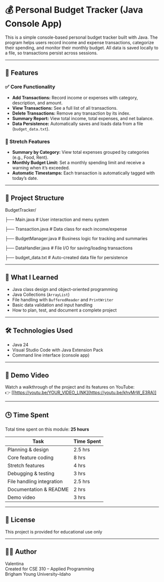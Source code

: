 # 💰 Personal Budget Tracker (Java Console App)

This is a simple console-based personal budget tracker built with Java. The program helps users record income and expense transactions, categorize their spending, and monitor their monthly budget. All data is saved locally to a file, so transactions persist across sessions.

---

## 📌 Features

### ✅ Core Functionality
- **Add Transactions:** Record income or expenses with category, description, and amount.
- **View Transactions:** See a full list of all transactions.
- **Delete Transactions:** Remove any transaction by its index.
- **Summary Report:** View total income, total expenses, and net balance.
- **Data Persistence:** Automatically saves and loads data from a file (`budget_data.txt`).

### 🌟 Stretch Features
- **Summary by Category:** View total expenses grouped by categories (e.g., Food, Rent).
- **Monthly Budget Limit:** Set a monthly spending limit and receive a warning when it’s exceeded.
- **Automatic Timestamps:** Each transaction is automatically tagged with today’s date.

---

## 📂 Project Structure

BudgetTracker/

├── Main.java # User interaction and menu system

├── Transaction.java # Data class for each income/expense

├── BudgetManager.java # Business logic for tracking and summaries

├── DataHandler.java # File I/O for saving/loading transactions

├── budget_data.txt # Auto-created data file for persistence


---

## 🧠 What I Learned

- Java class design and object-oriented programming
- Java Collections (`ArrayList`)
- File handling with `BufferedReader` and `PrintWriter`
- Basic data validation and input handling
- How to plan, test, and document a complete project

---

## 🛠 Technologies Used

- Java 24
- Visual Studio Code with Java Extension Pack
- Command line interface (console app)

---

## 🎥 Demo Video

Watch a walkthrough of the project and its features on YouTube:  
👉 [[https://youtu.be/YOUR_VIDEO_LINK](https://youtu.be/khvMrW_E3RA)]


---

## 🕒 Time Spent

Total time spent on this module: **25 hours**

| Task                      | Time Spent |
|---------------------------|------------|
| Planning & design         | 2.5 hrs    |
| Core feature coding       | 8 hrs      |
| Stretch features          | 4 hrs      |
| Debugging & testing       | 3 hrs      |
| File handling integration | 2.5 hrs    |
| Documentation & README    | 2 hrs      |
| Demo video                | 3 hrs      |

---

## 📄 License

This project is provided for educational use only

---

## 👩‍💻 Author

Valentina  
Created for CSE 310 – Applied Programming  
Brigham Young University–Idaho
 
